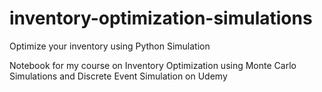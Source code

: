 # inventory-optimization-simulations
Optimize your inventory using Python Simulation

Notebook for my course on Inventory Optimization using Monte Carlo Simulations and Discrete Event Simulation on Udemy 

